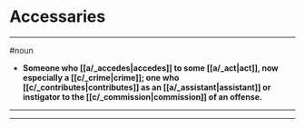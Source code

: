 # Accessaries
---
#noun
- **Someone who [[a/_accedes|accedes]] to some [[a/_act|act]], now especially a [[c/_crime|crime]]; one who [[c/_contributes|contributes]] as an [[a/_assistant|assistant]] or instigator to the [[c/_commission|commission]] of an offense.**
---
---

